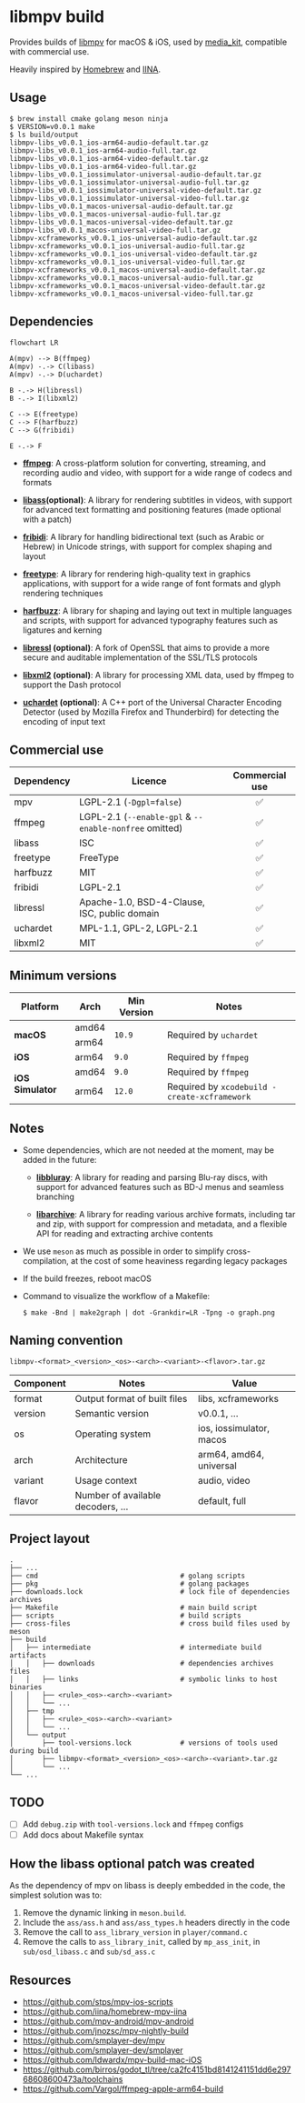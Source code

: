 # libmpv build

Provides builds of [libmpv](https://github.com/mpv-player/mpv) for macOS & iOS,
used by [media_kit](https://github.com/alexmercerind/media_kit), compatible
with commercial use.

Heavily inspired by [Homebrew](https://github.com/Homebrew/brew) and
[IINA](https://github.com/iina/iina).

## Usage

```shell
$ brew install cmake golang meson ninja
$ VERSION=v0.0.1 make
$ ls build/output
libmpv-libs_v0.0.1_ios-arm64-audio-default.tar.gz
libmpv-libs_v0.0.1_ios-arm64-audio-full.tar.gz
libmpv-libs_v0.0.1_ios-arm64-video-default.tar.gz
libmpv-libs_v0.0.1_ios-arm64-video-full.tar.gz
libmpv-libs_v0.0.1_iossimulator-universal-audio-default.tar.gz
libmpv-libs_v0.0.1_iossimulator-universal-audio-full.tar.gz
libmpv-libs_v0.0.1_iossimulator-universal-video-default.tar.gz
libmpv-libs_v0.0.1_iossimulator-universal-video-full.tar.gz
libmpv-libs_v0.0.1_macos-universal-audio-default.tar.gz
libmpv-libs_v0.0.1_macos-universal-audio-full.tar.gz
libmpv-libs_v0.0.1_macos-universal-video-default.tar.gz
libmpv-libs_v0.0.1_macos-universal-video-full.tar.gz
libmpv-xcframeworks_v0.0.1_ios-universal-audio-default.tar.gz
libmpv-xcframeworks_v0.0.1_ios-universal-audio-full.tar.gz
libmpv-xcframeworks_v0.0.1_ios-universal-video-default.tar.gz
libmpv-xcframeworks_v0.0.1_ios-universal-video-full.tar.gz
libmpv-xcframeworks_v0.0.1_macos-universal-audio-default.tar.gz
libmpv-xcframeworks_v0.0.1_macos-universal-audio-full.tar.gz
libmpv-xcframeworks_v0.0.1_macos-universal-video-default.tar.gz
libmpv-xcframeworks_v0.0.1_macos-universal-video-full.tar.gz
```

## Dependencies

```mermaid
flowchart LR

A(mpv) --> B(ffmpeg)
A(mpv) -.-> C(libass)
A(mpv) -.-> D(uchardet)

B -.-> H(libressl)
B -.-> I(libxml2)

C --> E(freetype)
C --> F(harfbuzz)
C --> G(fribidi)

E -.-> F
```

- [**ffmpeg**](https://ffmpeg.org): A cross-platform solution for converting,
  streaming, and recording audio and video, with support for a wide range of
  codecs and formats

- **[libass](https://github.com/libass/libass)(optional)**: A library for rendering
  subtitles in videos, with support for advanced text formatting and positioning
  features (made optional with a patch)

- [**fribidi**](https://github.com/fribidi/fribidi): A library for handling
  bidirectional text (such as Arabic or Hebrew) in Unicode strings, with support
  for complex shaping and layout

- [**freetype**](https://sourceforge.net/projects/freetype/): A library for
  rendering high-quality text in graphics applications, with support for a wide
  range of font formats and glyph rendering techniques

- [**harfbuzz**](https://github.com/harfbuzz/harfbuzz): A library for shaping
  and laying out text in multiple languages and scripts, with support for
  advanced typography features such as ligatures and kerning

- **[libressl](https://www.libressl.org/) (optional)**: A fork of OpenSSL that
  aims to provide a more secure and auditable implementation of the SSL/TLS
  protocols

- **[libxml2](http://xmlsoft.org/) (optional)**: A library for processing XML
  data, used by ffmpeg to support the Dash protocol

- **[uchardet](https://www.freedesktop.org/wiki/Software/uchardet/)
  (optional)**: A C++ port of the Universal Character Encoding Detector (used by
  Mozilla Firefox and Thunderbird) for detecting the encoding of input text

## Commercial use

| Dependency | Licence                                                | Commercial use |
| ---------- | ------------------------------------------------------ | :------------: |
| mpv        | LGPL-2.1 (`-Dgpl=false`)                               |       ✅       |
| ffmpeg     | LGPL-2.1 (`--enable-gpl` & `--enable-nonfree` omitted) |       ✅       |
| libass     | ISC                                                    |       ✅       |
| freetype   | FreeType                                               |       ✅       |
| harfbuzz   | MIT                                                    |       ✅       |
| fribidi    | LGPL-2.1                                               |       ✅       |
| libressl   | Apache-1.0, BSD-4-Clause, ISC, public domain           |       ✅       |
| uchardet   | MPL-1.1, GPL-2, LGPL-2.1                               |       ✅       |
| libxml2    | MIT                                                    |       ✅       |

## Minimum versions

<table>
  <thead>
    <tr>
      <th>Platform</th>
      <th>Arch</th>
      <th>Min Version</th>
      <th>Notes</th>
    </tr>
  </thead>
  <tbody>
    <tr>
      <td rowspan="2"><strong>macOS</strong></td>
      <td>amd64</td>
      <td rowspan="2"><code>10.9</code></td>
      <td rowspan="2">Required by <code>uchardet</code></td>
    </tr>
    <tr>
      <td>arm64</td>
    </tr>
    <tr>
      <td><strong>iOS</strong></td>
      <td>arm64</td>
      <td><code>9.0</code></td>
      <td>Required by <code>ffmpeg</code></td>
    </tr>
    <tr>
      <td rowspan="2"><strong>iOS Simulator</strong></td>
      <td>amd64</td>
      <td><code>9.0</code></td>
      <td>Required by <code>ffmpeg</code></td>
    </tr>
    <tr>
      <td>arm64</td>
      <td><code>12.0</code></td>
      <td>Required by <code>xcodebuild -create-xcframework</code></td>
    </tr>
  </tbody>
</table>

## Notes

- Some dependencies, which are not needed at the moment, may be added in the
  future:

  - [**libbluray**](https://code.videolan.org/videolan/libbluray): A library for
    reading and parsing Blu-ray discs, with support for advanced features such as
    BD-J menus and seamless branching

  - [**libarchive**](https://github.com/libarchive/libarchive): A library for
    reading various archive formats, including tar and zip, with support for
    compression and metadata, and a flexible API for reading and extracting
    archive contents

- We use `meson` as much as possible in order to simplify cross-compilation, at
  the cost of some heaviness regarding legacy packages

- If the build freezes, reboot macOS

- Command to visualize the workflow of a Makefile:

  ```
  $ make -Bnd | make2graph | dot -Grankdir=LR -Tpng -o graph.png
  ```

## Naming convention

```
libmpv-<format>_<version>_<os>-<arch>-<variant>-<flavor>.tar.gz
```

| Component | Notes                           | Value                    |
| --------- | ------------------------------- | ------------------------ |
| format    | Output format of built files    | libs, xcframeworks       |
| version   | Semantic version                | v0.0.1, …                |
| os        | Operating system                | ios, iossimulator, macos |
| arch      | Architecture                    | arm64, amd64, universal  |
| variant   | Usage context                   | audio, video             |
| flavor    | Number of available decoders, … | default, full            |

## Project layout

```
.
├── ...
├── cmd                                   # golang scripts
├── pkg                                   # golang packages
├── downloads.lock                        # lock file of dependencies archives
├── Makefile                              # main build script
├── scripts                               # build scripts
├── cross-files                           # cross build files used by meson
├── build
│   ├── intermediate                      # intermediate build artifacts
│   │   ├── downloads                     # dependencies archives files
│   │   ├── links                         # symbolic links to host binaries
│   │   ├── <rule>_<os>-<arch>-<variant>
│   │   └── ...
│   ├── tmp
│   │   ├── <rule>_<os>-<arch>-<variant>
│   │   └── ...
│   └── output
│       ├── tool-versions.lock            # versions of tools used during build
│       ├── libmpv-<format>_<version>_<os>-<arch>-<variant>.tar.gz
│       └── ...
└── ...
```

## TODO

- [ ] Add `debug.zip` with `tool-versions.lock` and `ffmpeg` configs
- [ ] Add docs about Makefile syntax

## How the libass optional patch was created

As the dependency of mpv on libass is deeply embedded in the code, the simplest
solution was to:

1. Remove the dynamic linking in `meson.build`.
2. Include the `ass/ass.h` and `ass/ass_types.h` headers directly in the code
3. Remove the call to `ass_library_version` in `player/command.c`
4. Remove the calls to `ass_library_init`, called by `mp_ass_init`, in
   `sub/osd_libass.c` and `sub/sd_ass.c`

## Resources

- https://github.com/stps/mpv-ios-scripts
- https://github.com/iina/homebrew-mpv-iina
- https://github.com/mpv-android/mpv-android
- https://github.com/jnozsc/mpv-nightly-build
- https://github.com/smplayer-dev/mpv
- https://github.com/smplayer-dev/smplayer
- https://github.com/ldwardx/mpv-build-mac-iOS
- https://github.com/birros/godot_tl/tree/ca2fc4151bd8141241151dd6e29768608600473a/toolchains
- https://github.com/Vargol/ffmpeg-apple-arm64-build
